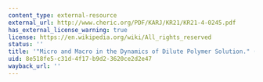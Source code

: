 ```yaml
---
content_type: external-resource
external_url: http://www.cheric.org/PDF/KARJ/KR21/KR21-4-0245.pdf
has_external_license_warning: true
license: https://en.wikipedia.org/wiki/All_rights_reserved
status: ''
title: '"Micro and Macro in the Dynamics of Dilute Polymer Solution." (PDF - 4.7MB)'
uid: 8e518fe5-c31d-4f17-b9d2-3620ce2d2e47
wayback_url: ''
---
```

